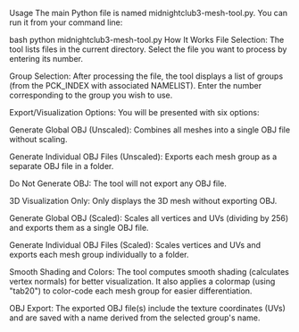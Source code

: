 Usage
The main Python file is named midnightclub3-mesh-tool.py. You can run it from your command line:

bash
python midnightclub3-mesh-tool.py
How It Works
File Selection:
The tool lists files in the current directory. Select the file you want to process by entering its number.

Group Selection:
After processing the file, the tool displays a list of groups (from the PCK_INDEX with associated NAMELIST).
Enter the number corresponding to the group you wish to use.

Export/Visualization Options:
You will be presented with six options:

Generate Global OBJ (Unscaled):
Combines all meshes into a single OBJ file without scaling.

Generate Individual OBJ Files (Unscaled):
Exports each mesh group as a separate OBJ file in a folder.

Do Not Generate OBJ:
The tool will not export any OBJ file.

3D Visualization Only:
Only displays the 3D mesh without exporting OBJ.

Generate Global OBJ (Scaled):
Scales all vertices and UVs (dividing by 256) and exports them as a single OBJ file.

Generate Individual OBJ Files (Scaled):
Scales vertices and UVs and exports each mesh group individually to a folder.

Smooth Shading and Colors:
The tool computes smooth shading (calculates vertex normals) for better visualization.
It also applies a colormap (using "tab20") to color-code each mesh group for easier differentiation.

OBJ Export:
The exported OBJ file(s) include the texture coordinates (UVs) and are saved with a name derived from the selected group's name.

